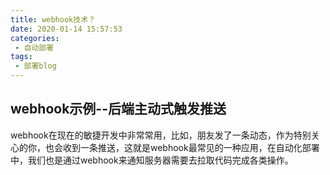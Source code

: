 ```yaml
--- 
title: webhook技术？
date: 2020-01-14 15:57:53
categories: 
 - 自动部署
tags: 
 - 部署blog
---
```


## webhook示例--后端主动式触发推送
  webhook在现在的敏捷开发中非常常用，比如，朋友发了一条动态，作为特别关心的你，也会收到一条推送，这就是webhook最常见的一种应用，在自动化部署中，我们也是通过webhook来通知服务器需要去拉取代码完成各类操作。
  
